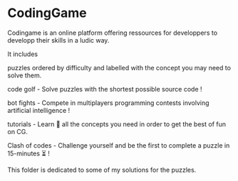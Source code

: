 # CodingGame

Codingame is an online platform offering ressources for developpers to developp their skills in a ludic way.

It includes

puzzles ordered by difficulty and labelled with the concept you may need to solve them.

code golf - Solve puzzles with the shortest possible source code !

bot fights - Compete in multiplayers programming contests involving artificial intelligence !

tutorials - Learn 📖 all the concepts you need in order to get the best of fun on CG.

Clash of codes - Challenge yourself and be the first to complete a puzzle in 15-minutes ⏳ !

This folder is dedicated to some of my solutions for the puzzles.
